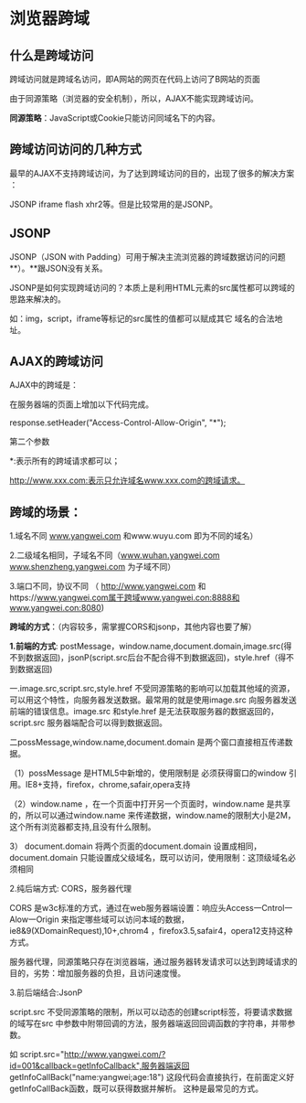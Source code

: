 # 浏览器跨域



## 什么是跨域访问

跨域访问就是跨域名访问，即A网站的网页在代码上访问了B网站的页面 

由于同源策略（浏览器的安全机制），所以，AJAX不能实现跨域访问。

**同源策略**：JavaScript或Cookie只能访问同域名下的内容。

## 跨域访问访问的几种方式

最早的AJAX不支持跨域访问，为了达到跨域访问的目的，出现了很多的解决方案 ：

JSONP	iframe	flash	xhr2等。但是比较常用的是JSONP。

## JSONP

JSONP（JSON with Padding）可用于解决主流浏览器的跨域数据访问的问题**）。**跟JSON没有关系。 

 JSONP是如何实现跨域访问的？本质上是利用HTML元素的src属性都可以跨域的思路来解决的。 

如：img，script，iframe等标记的src属性的值都可以赋成其它 域名的合法地址。

## AJAX的跨域访问

AJAX中的跨域是： 

在服务器端的页面上增加以下代码完成。 

response.setHeader("Access-Control-Allow-Origin", "*"); 

第二个参数 

*:表示所有的跨域请求都可以； 

http://www.xxx.com:表示只允许域名www.xxx.com的跨域请求。

## 跨域的场景：     

1.域名不同 www.yangwei.com 和www.wuyu.com 即为不同的域名）

2.二级域名相同，子域名不同（www.wuhan.yangwei.com www.shenzheng.yangwei.com 为子域不同）

3.端口不同，协议不同  （ http://www.yangwei.com 和https://www.yangwei.com属于跨域www.yangwei.con:8888和www.yangwei.con:8080)

**跨域的方式**：（内容较多，需掌握CORS和jsonp，其他内容也要了解）

**1.前端的方式**: postMessage，window.name,document.domain,image.src(得不到数据返回)，jsonP(script.src后台不配合得不到数据返回)，style.href（得不到数据返回)

一.image.src,script.src,style.href 不受同源策略的影响可以加载其他域的资源，可以用这个特性，向服务器发送数据。最常用的就是使用image.src 向服务器发送前端的错误信息。image.src 和style.href 是无法获取服务器的数据返回的，script.src 服务器端配合可以得到数据返回。

二possMessage,window.name,document.domain 是两个窗口直接相互传递数据。

（1）possMessage 是HTML5中新增的，使用限制是 必须获得窗口的window 引用。IE8+支持，firefox，chrome,safair,opera支持

 （2）window.name ，在一个页面中打开另一个页面时，window.name 是共享的，所以可以通过window.name 来传递数据，window.name的限制大小是2M，这个所有浏览器都支持,且没有什么限制。

3） document.domain 将两个页面的document.domain 设置成相同，document.domain 只能设置成父级域名，既可以访问，使用限制：这顶级域名必须相同

2.纯后端方式: CORS，服务器代理

CORS 是w3c标准的方式，通过在web服务器端设置：响应头Access一Cntrol一Alow一Origin 来指定哪些域可以访问本域的数据，ie8&9(XDomainRequest),10+,chrom4 ，firefox3.5,safair4，opera12支持这种方式。

服务器代理，同源策略只存在浏览器端，通过服务器转发请求可以达到跨域请求的目的，劣势：增加服务器的负担，且访问速度慢。

3.前后端结合:JsonP

script.src 不受同源策略的限制，所以可以动态的创建script标签，将要请求数据的域写在src 中参数中附带回调的方法，服务器端返回回调函数的字符串，并带参数。

如 script.src="http://www.yangwei.com/?id=001&callback=getInfoCallback",服务器端返回 getInfoCallBack("name:yangwei;age:18") 这段代码会直接执行，在前面定义好getInfoCallBack函数，既可以获得数据并解析。 这种是最常见的方式。